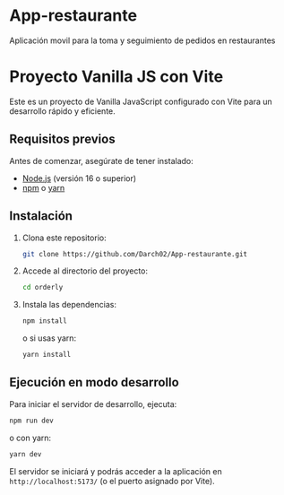 # App-restaurante
Aplicación movil para la toma y seguimiento de pedidos en restaurantes
# Proyecto Vanilla JS con Vite

Este es un proyecto de Vanilla JavaScript configurado con Vite para un desarrollo rápido y eficiente.

## Requisitos previos
Antes de comenzar, asegúrate de tener instalado:
- [Node.js](https://nodejs.org/) (versión 16 o superior)
- [npm](https://www.npmjs.com/) o [yarn](https://yarnpkg.com/)

## Instalación
1. Clona este repositorio:
   ```sh
   git clone https://github.com/Darch02/App-restaurante.git
   ```
2. Accede al directorio del proyecto:
   ```sh
   cd orderly
   ```
3. Instala las dependencias:
   ```sh
   npm install
   ```
   o si usas yarn:
   ```sh
   yarn install
   ```

## Ejecución en modo desarrollo
Para iniciar el servidor de desarrollo, ejecuta:
```sh
npm run dev
```
o con yarn:
```sh
yarn dev
```
El servidor se iniciará y podrás acceder a la aplicación en `http://localhost:5173/` (o el puerto asignado por Vite).


